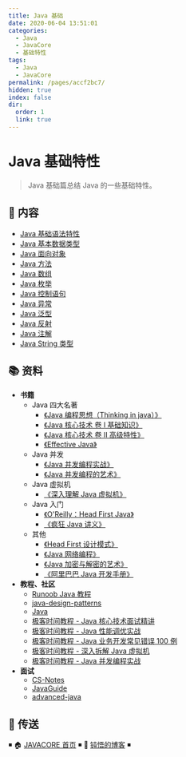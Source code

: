 ```yaml
---
title: Java 基础
date: 2020-06-04 13:51:01
categories:
  - Java
  - JavaCore
  - 基础特性
tags:
  - Java
  - JavaCore
permalink: /pages/accf2bc7/
hidden: true
index: false
dir:
  order: 1
  link: true
---
```


# Java 基础特性

> Java 基础篇总结 Java 的一些基础特性。

## 📖 内容

- [Java 基础语法特性](Java_基础语法.md)
- [Java 基本数据类型](Java_数据类型.md)
- [Java 面向对象](Java_面向对象.md)
- [Java 方法](Java_方法.md)
- [Java 数组](Java_数组.md)
- [Java 枚举](Java_枚举.md)
- [Java 控制语句](Java_控制语句.md)
- [Java 异常](Java_异常.md)
- [Java 泛型](Java_泛型.md)
- [Java 反射](Java_反射.md)
- [Java 注解](Java_注解.md)
- [Java String 类型](Java_String.md)

## 📚 资料

- **书籍**
  - Java 四大名著
    - [《Java 编程思想（Thinking in java）》](https://book.douban.com/subject/2130190/)
    - [《Java 核心技术 卷 I 基础知识》](https://book.douban.com/subject/26880667/)
    - [《Java 核心技术 卷 II 高级特性》](https://book.douban.com/subject/27165931/)
    - [《Effective Java》](https://book.douban.com/subject/30412517/)
  - Java 并发
    - [《Java 并发编程实战》](https://book.douban.com/subject/10484692/)
    - [《Java 并发编程的艺术》](https://book.douban.com/subject/26591326/)
  - Java 虚拟机
    - [《深入理解 Java 虚拟机》](https://book.douban.com/subject/34907497/)
  - Java 入门
    - [《O'Reilly：Head First Java》](https://book.douban.com/subject/2000732/)
    - [《疯狂 Java 讲义》](https://book.douban.com/subject/3246499/)
  - 其他
    - [《Head First 设计模式》](https://book.douban.com/subject/2243615/)
    - [《Java 网络编程》](https://book.douban.com/subject/1438754/)
    - [《Java 加密与解密的艺术》](https://book.douban.com/subject/25861566/)
    - [《阿里巴巴 Java 开发手册》](https://book.douban.com/subject/27605355/)
- **教程、社区**
  - [Runoob Java 教程](https://www.runoob.com/java/java-tutorial.html)
  - [java-design-patterns](https://github.com/iluwatar/java-design-patterns)
  - [Java](https://github.com/TheAlgorithms/Java)
  - [极客时间教程 - Java 核心技术面试精讲](https://time.geekbang.org/column/intro/82)
  - [极客时间教程 - Java 性能调优实战](https://time.geekbang.org/column/intro/100028001)
  - [极客时间教程 - Java 业务开发常见错误 100 例](https://time.geekbang.org/column/intro/100047701)
  - [极客时间教程 - 深入拆解 Java 虚拟机](https://time.geekbang.org/column/intro/100010301)
  - [极客时间教程 - Java 并发编程实战](https://time.geekbang.org/column/intro/100023901)
- **面试**
  - [CS-Notes](https://github.com/CyC2018/CS-Notes)
  - [JavaGuide](https://github.com/Snailclimb/JavaGuide)
  - [advanced-java](https://github.com/doocs/advanced-java)

## 🚪 传送

◾ 🏠 [JAVACORE 首页](https://github.com/dunwu/javacore) ◾ 🎯 [钝悟的博客](https://dunwu.github.io/waterdrop/) ◾